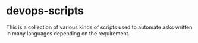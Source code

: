 # devops-scripts
This is a collection of various kinds of scripts used to automate asks written in many languages depending on the requirement. 
